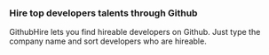 ### Hire top developers talents through Github
GithubHire lets you find hireable developers on Github. Just type the company name and sort developers who are hireable.